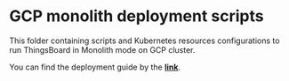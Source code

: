 # GCP monolith deployment scripts

This folder containing scripts and Kubernetes resources configurations to run ThingsBoard in Monolith mode on GCP cluster.

You can find the deployment guide by the [**link**](https://thingsboard.io/docs/user-guide/install/pe/cluster/gcp-monolith-setup/).